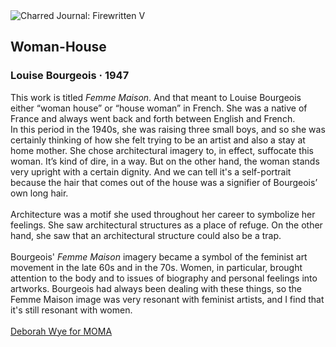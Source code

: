 <div class="artwork-of-the-day">
  <div class="container">
    <div class="img-wrapper">
      <img
        src="https://uploads1.wikiart.org/00328/images/louise-bourgeois/femme-maison-1946-1947-1.jpg!Large.jpg"
        alt="Charred Journal: Firewritten V" />
    </div>
    <div class="artwork-detail">
      <div class="artwork-origin"> 
        <h2 class="artwork-name">Woman-House</h2>
        <h3 class="artist">
          Louise Bourgeois
                    ·  1947
        </h3>
      </div>
      <p class="description">
        <span class="artwork-description-text ng-binding" ng-bind-html="viewModel.ArtworkOfTheDay.Description | unsafe">This work is titled <i>Femme Maison</i>. And that meant to Louise Bourgeois either “woman house” or “house woman” in French. She was a native of France and always went back and forth between English and French.<br>In this period in the 1940s, she was raising three small boys, and so she was certainly thinking of how she felt trying to be an artist and also a stay at home mother. She chose architectural imagery to, in effect, suffocate this woman. It’s kind of dire, in a way. But on the other hand, the woman stands very upright with a certain dignity. And we can tell it's a self-portrait because the hair that comes out of the house was a signifier of Bourgeois’ own long hair.<br><br>Architecture was a motif she used throughout her career to symbolize her feelings. She saw architectural structures as a place of refuge. On the other hand, she saw that an architectural structure could also be a trap.<br><br>Bourgeois' <i>Femme Maison</i> imagery became a symbol of the feminist art movement in the late 60s and in the 70s. Women, in particular, brought attention to the body and to issues of biography and personal feelings into artworks. Bourgeois had always been dealing with these things, so the Femme Maison image was very resonant with feminist artists, and I find that it's still resonant with women.<br><br><u>Deborah Wye for MOMA</u></span>
                        <div class="text-shadow-container" ng-show="showShadow" style=""></div>
      </p>
    </div>
  </div>

</div>
